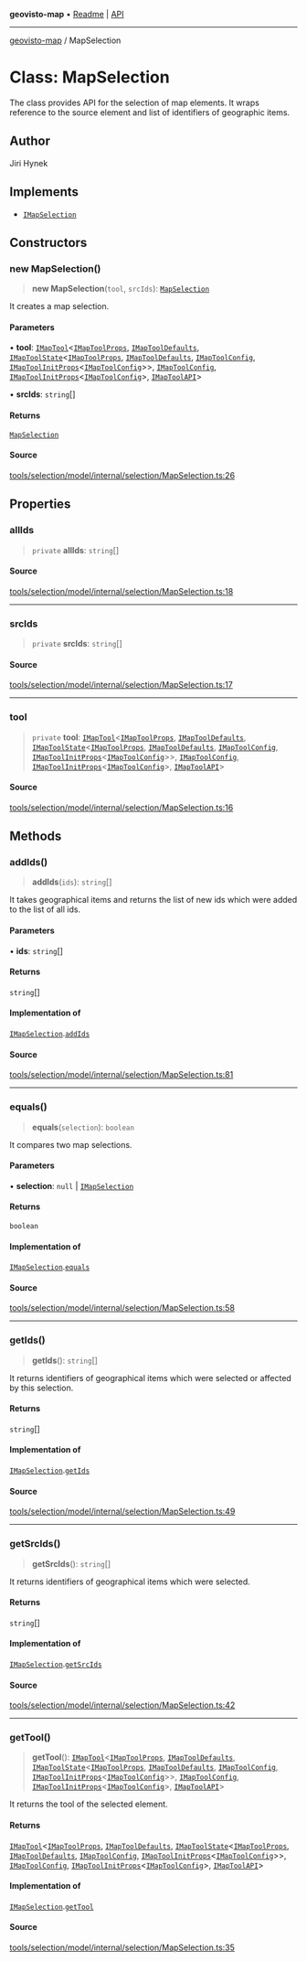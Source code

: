 **geovisto-map** • [Readme](../README.md) \| [API](../globals.md)

***

[geovisto-map](../README.md) / MapSelection

# Class: MapSelection

The class provides API for the selection of map elements.
It wraps reference to the source element and list of identifiers of geographic items.

## Author

Jiri Hynek

## Implements

- [`IMapSelection`](../interfaces/IMapSelection.md)

## Constructors

### new MapSelection()

> **new MapSelection**(`tool`, `srcIds`): [`MapSelection`](MapSelection.md)

It creates a map selection.

#### Parameters

• **tool**: [`IMapTool`](../interfaces/IMapTool.md)\<[`IMapToolProps`](../type-aliases/IMapToolProps.md), [`IMapToolDefaults`](../interfaces/IMapToolDefaults.md), [`IMapToolState`](../interfaces/IMapToolState.md)\<[`IMapToolProps`](../type-aliases/IMapToolProps.md), [`IMapToolDefaults`](../interfaces/IMapToolDefaults.md), [`IMapToolConfig`](../type-aliases/IMapToolConfig.md), [`IMapToolInitProps`](../type-aliases/IMapToolInitProps.md)\<[`IMapToolConfig`](../type-aliases/IMapToolConfig.md)\>\>, [`IMapToolConfig`](../type-aliases/IMapToolConfig.md), [`IMapToolInitProps`](../type-aliases/IMapToolInitProps.md)\<[`IMapToolConfig`](../type-aliases/IMapToolConfig.md)\>, [`IMapToolAPI`](../type-aliases/IMapToolAPI.md)\>

• **srcIds**: `string`[]

#### Returns

[`MapSelection`](MapSelection.md)

#### Source

[tools/selection/model/internal/selection/MapSelection.ts:26](https://github.com/geovisto/geovisto-map/blob/5ee2cb5d45c19062fc8fc6beefa2848c076518b6/src/tools/selection/model/internal/selection/MapSelection.ts#L26)

## Properties

### allIds

> `private` **allIds**: `string`[]

#### Source

[tools/selection/model/internal/selection/MapSelection.ts:18](https://github.com/geovisto/geovisto-map/blob/5ee2cb5d45c19062fc8fc6beefa2848c076518b6/src/tools/selection/model/internal/selection/MapSelection.ts#L18)

***

### srcIds

> `private` **srcIds**: `string`[]

#### Source

[tools/selection/model/internal/selection/MapSelection.ts:17](https://github.com/geovisto/geovisto-map/blob/5ee2cb5d45c19062fc8fc6beefa2848c076518b6/src/tools/selection/model/internal/selection/MapSelection.ts#L17)

***

### tool

> `private` **tool**: [`IMapTool`](../interfaces/IMapTool.md)\<[`IMapToolProps`](../type-aliases/IMapToolProps.md), [`IMapToolDefaults`](../interfaces/IMapToolDefaults.md), [`IMapToolState`](../interfaces/IMapToolState.md)\<[`IMapToolProps`](../type-aliases/IMapToolProps.md), [`IMapToolDefaults`](../interfaces/IMapToolDefaults.md), [`IMapToolConfig`](../type-aliases/IMapToolConfig.md), [`IMapToolInitProps`](../type-aliases/IMapToolInitProps.md)\<[`IMapToolConfig`](../type-aliases/IMapToolConfig.md)\>\>, [`IMapToolConfig`](../type-aliases/IMapToolConfig.md), [`IMapToolInitProps`](../type-aliases/IMapToolInitProps.md)\<[`IMapToolConfig`](../type-aliases/IMapToolConfig.md)\>, [`IMapToolAPI`](../type-aliases/IMapToolAPI.md)\>

#### Source

[tools/selection/model/internal/selection/MapSelection.ts:16](https://github.com/geovisto/geovisto-map/blob/5ee2cb5d45c19062fc8fc6beefa2848c076518b6/src/tools/selection/model/internal/selection/MapSelection.ts#L16)

## Methods

### addIds()

> **addIds**(`ids`): `string`[]

It takes geographical items and returns the list of new ids
which were added to the list of all ids.

#### Parameters

• **ids**: `string`[]

#### Returns

`string`[]

#### Implementation of

[`IMapSelection`](../interfaces/IMapSelection.md).[`addIds`](../interfaces/IMapSelection.md#addids)

#### Source

[tools/selection/model/internal/selection/MapSelection.ts:81](https://github.com/geovisto/geovisto-map/blob/5ee2cb5d45c19062fc8fc6beefa2848c076518b6/src/tools/selection/model/internal/selection/MapSelection.ts#L81)

***

### equals()

> **equals**(`selection`): `boolean`

It compares two map selections.

#### Parameters

• **selection**: `null` \| [`IMapSelection`](../interfaces/IMapSelection.md)

#### Returns

`boolean`

#### Implementation of

[`IMapSelection`](../interfaces/IMapSelection.md).[`equals`](../interfaces/IMapSelection.md#equals)

#### Source

[tools/selection/model/internal/selection/MapSelection.ts:58](https://github.com/geovisto/geovisto-map/blob/5ee2cb5d45c19062fc8fc6beefa2848c076518b6/src/tools/selection/model/internal/selection/MapSelection.ts#L58)

***

### getIds()

> **getIds**(): `string`[]

It returns identifiers of geographical items which were selected or affected by this selection.

#### Returns

`string`[]

#### Implementation of

[`IMapSelection`](../interfaces/IMapSelection.md).[`getIds`](../interfaces/IMapSelection.md#getids)

#### Source

[tools/selection/model/internal/selection/MapSelection.ts:49](https://github.com/geovisto/geovisto-map/blob/5ee2cb5d45c19062fc8fc6beefa2848c076518b6/src/tools/selection/model/internal/selection/MapSelection.ts#L49)

***

### getSrcIds()

> **getSrcIds**(): `string`[]

It returns identifiers of geographical items which were selected.

#### Returns

`string`[]

#### Implementation of

[`IMapSelection`](../interfaces/IMapSelection.md).[`getSrcIds`](../interfaces/IMapSelection.md#getsrcids)

#### Source

[tools/selection/model/internal/selection/MapSelection.ts:42](https://github.com/geovisto/geovisto-map/blob/5ee2cb5d45c19062fc8fc6beefa2848c076518b6/src/tools/selection/model/internal/selection/MapSelection.ts#L42)

***

### getTool()

> **getTool**(): [`IMapTool`](../interfaces/IMapTool.md)\<[`IMapToolProps`](../type-aliases/IMapToolProps.md), [`IMapToolDefaults`](../interfaces/IMapToolDefaults.md), [`IMapToolState`](../interfaces/IMapToolState.md)\<[`IMapToolProps`](../type-aliases/IMapToolProps.md), [`IMapToolDefaults`](../interfaces/IMapToolDefaults.md), [`IMapToolConfig`](../type-aliases/IMapToolConfig.md), [`IMapToolInitProps`](../type-aliases/IMapToolInitProps.md)\<[`IMapToolConfig`](../type-aliases/IMapToolConfig.md)\>\>, [`IMapToolConfig`](../type-aliases/IMapToolConfig.md), [`IMapToolInitProps`](../type-aliases/IMapToolInitProps.md)\<[`IMapToolConfig`](../type-aliases/IMapToolConfig.md)\>, [`IMapToolAPI`](../type-aliases/IMapToolAPI.md)\>

It returns the tool of the selected element.

#### Returns

[`IMapTool`](../interfaces/IMapTool.md)\<[`IMapToolProps`](../type-aliases/IMapToolProps.md), [`IMapToolDefaults`](../interfaces/IMapToolDefaults.md), [`IMapToolState`](../interfaces/IMapToolState.md)\<[`IMapToolProps`](../type-aliases/IMapToolProps.md), [`IMapToolDefaults`](../interfaces/IMapToolDefaults.md), [`IMapToolConfig`](../type-aliases/IMapToolConfig.md), [`IMapToolInitProps`](../type-aliases/IMapToolInitProps.md)\<[`IMapToolConfig`](../type-aliases/IMapToolConfig.md)\>\>, [`IMapToolConfig`](../type-aliases/IMapToolConfig.md), [`IMapToolInitProps`](../type-aliases/IMapToolInitProps.md)\<[`IMapToolConfig`](../type-aliases/IMapToolConfig.md)\>, [`IMapToolAPI`](../type-aliases/IMapToolAPI.md)\>

#### Implementation of

[`IMapSelection`](../interfaces/IMapSelection.md).[`getTool`](../interfaces/IMapSelection.md#gettool)

#### Source

[tools/selection/model/internal/selection/MapSelection.ts:35](https://github.com/geovisto/geovisto-map/blob/5ee2cb5d45c19062fc8fc6beefa2848c076518b6/src/tools/selection/model/internal/selection/MapSelection.ts#L35)
